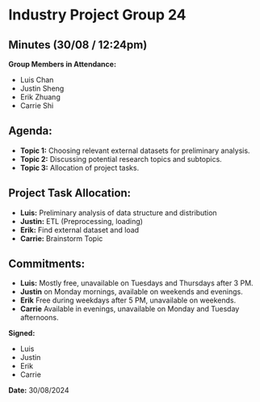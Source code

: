 # Industry Project Group 24
## Minutes (30/08 / 12:24pm)

**Group Members in Attendance:**
- Luis Chan
- Justin Sheng
- Erik Zhuang
- Carrie Shi

## Agenda:
- **Topic 1:** Choosing relevant external datasets for preliminary analysis.
- **Topic 2:** Discussing potential research topics and subtopics.
- **Topic 3:** Allocation of project tasks.

## Project Task Allocation:
- **Luis:** Preliminary analysis of data structure and distribution
- **Justin:** ETL (Preprocessing, loading)
- **Erik:** Find external dataset and load
- **Carrie:** Brainstorm Topic

## Commitments:
- **Luis:** Mostly free, unavailable on Tuesdays and Thursdays after 3 PM.
- **Justin** on Monday mornings, available on weekends and evenings.
- **Erik** Free during weekdays after 5 PM, unavailable on weekends.
- **Carrie** Available in evenings, unavailable on Monday and Tuesday afternoons.

**Signed:**
- Luis
- Justin   
- Erik
- Carrie

**Date:** 30/08/2024
